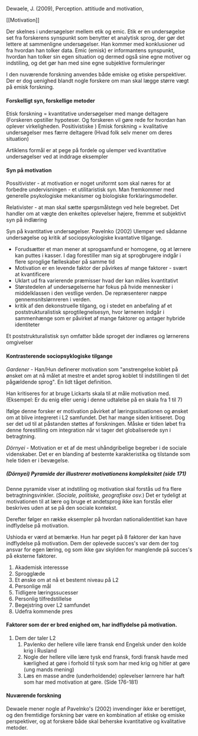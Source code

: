Dewaele, J. (2009), Perception. attitiude and motivation, 

[[Motivation]]


Der skelnes i undersøgelser mellem etik og emic. Etik er en undersøgelse set fra forskerens synspunkt som benytter et analytisk sprog, der gør det lettere at sammenligne undersøgelser. Han kommer med konklusioner ud fra hvordan han tolker data. Emic (emisk) er informantens synspunkt, hvordan han tolker sin egen situation og dermed også sine egne motiver og indstiling, og det gør han med sine egne subjektive formuleringer

I den nuværende forskning anvendes både emiske og etiske perspektiver. Der er dog uenighed blandt nogle forskere om man skal lægge større vægt på emisk forskning.

#### Forskelligt syn, forskellige metoder
Etisk forskning = kvantitative undersøgelser med mange deltagere (Forskeren opstiller hypoteser. Og forskeren vil gøre rede for hvordan han oplever virkeligheden. Positivistiske 
)
Emisk forskning = kvalitative undersøgelser mes færre deltagere (Hvad folk selv mener om deres situation)

Artiklens formål er at pege på fordele og ulemper ved kvantitative undersøgelser ved at inddrage eksempler 

#### Syn på motivation 

Possitivister - at motivation er noget uniformt som skal næres for at forbedre undervisningen  - et utilitaristisk syn. Man fremkommer med generelle psykologiske mekanismer og biologiske forklaringsmodeller.

Relativister - at man skal sætte spørgsmålstegn ved hele begrebet. Det handler om at vægte den enkeltes oplevelser højere, fremme et subjektivt syn på indlæring 

Syn på kvantitative undersøgelser.
Pavelnko (2002) Ulemper ved sådanne undersøgelse og kritik af sociopsykologiske kvantative tilgange.
- Forudsætter et man mener at sprogsamfund er homogene, og at lørnere kan puttes i kasser. I dag forestiller man sig at sprogbrugere indgår i flere sproglige fælleskaber på samme tid
- Motivation er en levende faktor der påvirkes af mange faktorer - svært at kvantificere 
- Uklart ud fra varierende præmisser hvad der kan måles kvantitativt
- Størstedelen af undersøgelserne har fokus på hvide mennesker i middelklassen i den vestlige verden. De repræsenterer næppe gennemsnitslørnreren i verden.
- kritik af den dekonstruelle tilgang, og i stedet en anbefaling af et poststrukturalistisk sprogtilegnelsesyn, hvor lørneren indgår i sammenhænge som er påvirket af mange faktorer og antager hybride identiteter

Et poststrukturalistisk syn omfatter både sproget der indlæres og lørnerens omgivelser 

#### Kontrasterende sociopsyklogiske tilgange 

*Gardener* - Han/Hun definerer motivation som "anstrengelse koblet på ønsket om at nå målet at mestre et andet sprog koblet til indstillingen til det pågældende sprog". En lidt tåget definition. 

Han kritiseres for at bruge Lickarts skala til at måle motivation med. (Eksempel: Er du enig eller uenig i denne udtalelse på en skala fra 1 til 7)

Ifølge denne forsker er motivation påvirket af læringssituationen og ønsket om at blive integreret i L2 samfundet. Det har mange siden kritiseret. Dog ser det ud til at påstanden støttes af forskningen. Måske er tiden løbet fra denne forestilling om integration når vi tager det globaliserede syn i betragtning. 

*Dörnyei* - Motivation er et af de mest uhåndgribelige begreber i de sociale videnskaber. Det er en blanding af bestemte karakteristika og tilstande som hele tiden er i bevægelse.

##### (Dörnyei) Pyramide der illustrerer motivationens kompleksitet (side 171)
Denne pyramide viser at indstiling og motivation skal forstås ud fra flere betragtningsvinkler. (*Sociale, politiske, geografiske osv.*) Det er tydeligt at motivationen til at lære og bruge et andetsprog ikke kan forstås eller beskrives uden at se på den sociale kontekst. 

Derefter følger en række eksempler på hvordan nationalidentitiet kan have indflydelse på motivation. 

Ushioda er værd at bemærke. Hun har peget på 8 faktorer der kan have indflydelse på motivation. Dem der oplevede succes's var dem der tog ansvar for egen læring, og som ikke gav skylden for manglende på succes's på eksterne faktorer.
1. Akademisk interessse
2. Sprogglæde
3. Et ønske om at nå et bestemt niveau på L2
4. Personlige mål
5. Tidligere læringssucesser
6. Personlig tilfredstillelse 
7. Begejstring over L2 samfundet 
8. Udefra kommende pres

#### Faktorer som der er bred enighed om, har indflydelse på motivation. 

1. Dem der taler L2
	1. Pavlenko der hellere ville lære fransk end Engelsk under den kolde krig i Rusland 
	2. Nogle der hellere ville lære tysk end fransk, fordi fransk havde med kærlighed at gøre i forhold til tysk som har med krig og hitler at gøre (ung mands mening)
	3. Læs en masse andre (underholdende) oplevelser lørnrere har haft som har med motivation at gøre. (Side 176-181)

#### Nuværende forskning 
Dewaele mener nogle af Pavelnko's (2002) invendinger ikke er berettiget, og den fremtidige forskning bør være en kombination af etiske og emiske perspektiver, og at forskere både skal beherske kvantitative og kvalitative metoder. 





